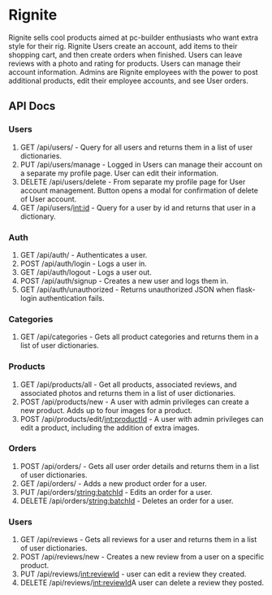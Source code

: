 # Rignite

Rignite sells cool products aimed at pc-builder enthusiasts who want extra style for their rig.
Rignite Users create an account, add items to their shopping cart, and then create orders when finished.
Users can leave reviews with a photo and rating for products.
Users can manage their account information.
Admins are Rignite employees with the power to post additional products, edit their employee accounts,
and see User orders.

## API Docs

### Users

1. GET /api/users/ - Query for all users and returns them in a list of user dictionaries.
2. PUT /api/users/manage - Logged in Users can manage their account on a separate my profile page. User can edit their information.
3. DELETE /api/users/delete - From separate my profile page for User account management. Button opens a modal for confirmation of delete of User account.
4. GET /api/users/<int:id> - Query for a user by id and returns that user in a dictionary.

### Auth
1. GET /api/auth/ -  Authenticates a user.
2. POST /api/auth/login - Logs a user in.
3. GET /api/auth/logout - Logs a user out.
4. POST /api/auth/signup - Creates a new user and logs them in.
5. GET /api/auth/unauthorized - Returns unauthorized JSON when flask-login authentication fails.

### Categories
1. GET /api/categories - Gets all product categories and returns them in a list of user dictionaries.
   
### Products
1. GET /api/products/all - Get all products, associated reviews, and associated photos and returns them in a list of user dictionaries.
2. POST /api/products/new - A user with admin privileges can create a new product. Adds up to four images for a product.
3. POST /api/products/edit/<int:productId> - A user with admin privileges can edit a product, including the addition of extra images.

### Orders
1. POST /api/orders/ - Gets all user order details and returns them in a list of user dictionaries.
2. GET /api/orders/ - Adds a new product order for a user.
3. PUT /api/orders/<string:batchId> - Edits an order for a user.
4. DELETE /api/orders/<string:batchId> - Deletes an order for a user.

### Users
1. GET /api/reviews - Gets all reviews for a user and returns them in a list of user dictionaries.
2. POST /api/reviews/new - Creates a new review from a user on a specific product.
3. PUT /api/reviews/<int:reviewId> - user can edit a review they created.
4. DELETE /api/reviews/<int:reviewId>A user can delete a review they posted.
